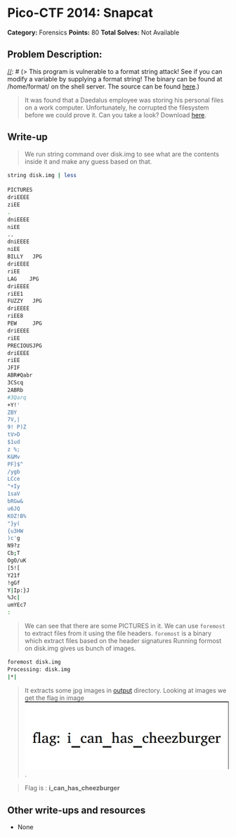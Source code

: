 # Pico-CTF 2014: Snapcat

**Category:** Forensics
**Points:** 80
**Total Solves:** Not Available
## Problem Description:

[//]: # (> This program is vulnerable to a format string attack! See if you can modify a variable by supplying a format string! The binary can be found at /home/format/ on the shell server. The source can be found [here](format.c).)
> It was found that a Daedalus employee was storing his personal files on a work computer. Unfortunately, he corrupted the filesystem before we could prove it. Can you take a look? Download [here](https://picoctf.com/problem-static/forensics/snapcat/disk.img).

## Write-up
[//]: # (> Your write up goes here.)
> We run string command over disk.img to see what are the contents inside it and make any guess based on that.
```bash
string disk.img | less

PICTURES
driEEEE
ziEE
.
dniEEEE
niEE
..
dniEEEE
niEE
BILLY   JPG
driEEEE
riEE
LAG    JPG
driEEEE
riEE1
FUZZY   JPG
driEEEE
riEE8
PEW     JPG
driEEEE
riEE
PRECIOUSJPG
driEEEE
riEE
JFIF
ABR#Qabr
3CScq
2ABRb
#3Qarq
+Y!'
ZBY
7V,|
9! P)Z
tV>D
$1ud
z %;
K&Mv
PF]$^
/ygb
LCce
"+Iy
1saV
bRGw&
u6JQ
KOZ!B%
"}y(
{u3HW
)c'g
N9?z
Cb;T
OgO/uK
[5![
Y21f
!gGf
Y|Ip:}J
%Jc|
umYEc7
:
```
> We can see that there are some PICTURES in it. We can use `foremost` to extract files from it using the file headers. `foremost` is a binary which extract files based on the header signatures Running formost on disk.img gives us bunch of images.
```bash 
foremost disk.img
Processing: disk.img
|*|
```
> It extracts some jpg images in [output](output) directory. Looking at images we get the flag in image ![00000237.jpg](output/jpg/00000237.jpg).

> Flag is : **i_can_has_cheezburger**

## Other write-ups and resources

* None
